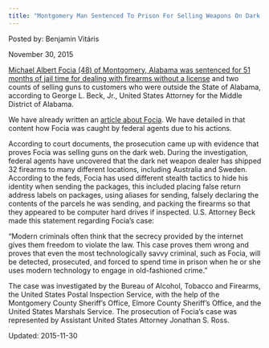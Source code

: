 ```yaml
---
title: "Montgomery Man Sentenced To Prison For Selling Weapons On Dark Net"
---
```


Posted by: Benjamin Vitáris 

<span>November 30, 2015</span>

<p><a href="http://www.justice.gov/usao-mdal/pr/montgomery-man-sentenced-selling-firearms-dark-web">Michael Albert Focia (48) of Montgomery, Alabama was sentenced for 51 months of jail time for dealing with firearms without a license</a> and two counts of selling guns to customers who were outside the State of Alabama, according to George L. Beck, Jr., United States Attorney for the Middle District of Alabama.</p>
<p>We have already written an <a href="https://g-i-r.github.io/deepdotweb/2015/07/09/montgomery-man-convicted-after-tracing-with-fingerprints-on-the-package/">article about Focia</a>. We have detailed in that content how Focia was caught by federal agents due to his actions.</p>
<p>According to court documents, the prosecution came up with evidence that proves Focia was selling guns on the dark web. During the investigation, federal agents have uncovered that the dark net weapon dealer has shipped 32 firearms to many different locations, including Australia and Sweden. According to the feds, Focia has used different stealth tactics to hide his identity when sending the packages, this included placing false return address labels on packages, using aliases for sending, falsely declaring the contents of the parcels he was sending, and packing the firearms so that they appeared to be computer hard drives if inspected. U.S. Attorney Beck made this statement regarding Focia’s case:</p>
<p>“Modern criminals often think that the secrecy provided by the internet gives them freedom to violate the law. This case proves them wrong and proves that even the most technologically savvy criminal, such as Focia, will be detected, prosecuted, and forced to spend time in prison when he or she uses modern technology to engage in old-fashioned crime.”</p>
<p>The case was investigated by the Bureau of Alcohol, Tobacco and Firearms, the United States Postal Inspection Service, with the help of the Montgomery County Sheriff’s Office, Elmore County Sheriff’s Office, and the United States Marshals Service. The prosecution of Focia’s case was represented by Assistant United States Attorney Jonathan S. Ross.</p>

Updated: 2015-11-30

